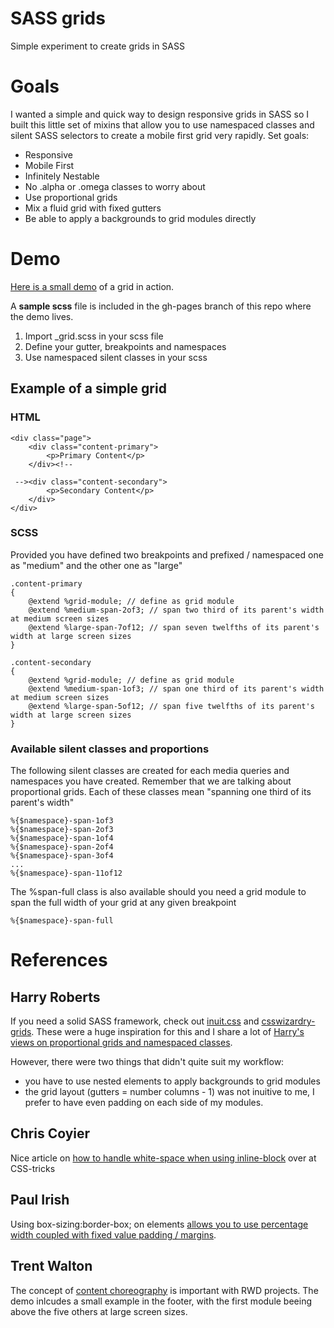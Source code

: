 # SASS grids

Simple experiment to create grids in SASS

# Goals

I wanted a simple and quick way to design responsive grids in SASS so I built this little set of mixins that allow you to use namespaced classes and silent SASS selectors to create a mobile first grid very rapidly. Set goals:

- Responsive
- Mobile First
- Infinitely Nestable
- No .alpha or .omega classes to worry about
- Use proportional grids
- Mix a fluid grid with fixed gutters
- Be able to apply a backgrounds to grid modules directly

# Demo

[Here is a small demo](http://jeromecoupe.github.com/sassgrids/) of a grid in action.

A **sample scss** file is included in the gh-pages branch of this repo where the demo lives.

1. Import _grid.scss in your scss file
2. Define your gutter, breakpoints and namespaces
3. Use namespaced silent classes in your scss

## Example of a simple grid

### HTML

	<div class="page">
		<div class="content-primary">
			<p>Primary Content</p>
		</div><!--

	 --><div class="content-secondary">
	 		<p>Secondary Content</p>
		</div>
	</div>

### SCSS

Provided you have defined two breakpoints and prefixed / namespaced one as "medium" and the other one as "large"

	.content-primary
	{
		@extend %grid-module; // define as grid module
		@extend %medium-span-2of3; // span two third of its parent's width at medium screen sizes
		@extend %large-span-7of12; // span seven twelfths of its parent's width at large screen sizes
	}

	.content-secondary
	{
		@extend %grid-module; // define as grid module
		@extend %medium-span-1of3; // span one third of its parent's width at medium screen sizes
		@extend %large-span-5of12; // span five twelfths of its parent's width at large screen sizes
	}

### Available silent classes and proportions

The following silent classes are created for each media queries and namespaces you have created.
Remember that we are talking about proportional grids. Each of these classes mean "spanning one third of its parent's width"

	%{$namespace}-span-1of3
	%{$namespace}-span-2of3
	%{$namespace}-span-1of4
	%{$namespace}-span-2of4
	%{$namespace}-span-3of4
	...
	%{$namespace}-span-11of12

The %span-full class is also available should you need a grid module to span the full width of your grid at any given breakpoint

	%{$namespace}-span-full

# References

## Harry Roberts

If you need a solid SASS framework, check out [inuit.css](http://inuitcss.com/) and [csswizardry-grids](https://github.com/csswizardry/csswizardry-grids). These were a huge inspiration for this and I share a lot of [Harry's views on proportional grids and namespaced classes](http://csswizardry.com/2013/02/responsive-grid-systems-a-solution/).

However, there were two things that didn't quite suit my workflow:

- you have to use nested elements to apply backgrounds to grid modules
- the grid layout (gutters = number columns - 1) was not inuitive to me, I prefer to have even padding on each side of my modules.

## Chris Coyier

Nice article on [how to handle white-space when using inline-block](http://css-tricks.com/fighting-the-space-between-inline-block-elements/) over at CSS-tricks

## Paul Irish

Using box-sizing:border-box; on elements [allows you to use percentage width coupled with fixed value padding / margins](http://paulirish.com/2012/box-sizing-border-box-ftw/).

## Trent Walton

The concept of [content choreography](http://trentwalton.com/2011/07/14/content-choreography/) is important with RWD projects. The demo inlcudes a small example in the footer, with the first module beeing above the five others at large screen sizes.